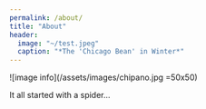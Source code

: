 ```yaml
---
permalink: /about/
title: "About"
header:
  image: "~/test.jpeg"
  caption: "*The 'Chicago Bean' in Winter*"
---
```


![image info](/assets/images/chipano.jpg =50x50)

It all started with a spider...


